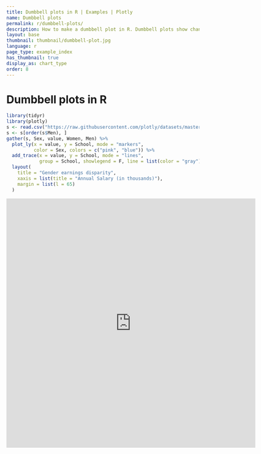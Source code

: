 ```yaml
---
title: Dumbbell plots in R | Examples | Plotly
name: Dumbbell plots
permalink: r/dumbbell-plots/
description: How to make a dumbbell plot in R. Dumbbell plots show changes between two points in time or between two conditions.
layout: base
thumbnail: thumbnail/dumbbell-plot.jpg
language: r
page_type: example_index
has_thumbnail: true
display_as: chart_type
order: 8
---
```


# Dumbbell plots in R

```r
library(tidyr)
library(plotly)
s <- read.csv("https://raw.githubusercontent.com/plotly/datasets/master/school_earnings.csv")
s <- s[order(s$Men), ]
gather(s, Sex, value, Women, Men) %>%
  plot_ly(x = value, y = School, mode = "markers",
          color = Sex, colors = c("pink", "blue")) %>%
  add_trace(x = value, y = School, mode = "lines",
            group = School, showlegend = F, line = list(color = "gray")) %>%
  layout(
    title = "Gender earnings disparity",
    xaxis = list(title = "Annual Salary (in thousands)"),
    margin = list(l = 65)
  )
```

<iframe width="650" height="650" frameborder="0" scrolling="no" src="https://plot.ly/~jackp/14455.embed"></iframe>
